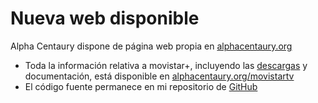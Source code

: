 # Nueva web disponible

Alpha Centaury dispone de página web propia en [alphacentaury.org][alphacentaury]
* Toda la información relativa a movistar+, incluyendo las [descargas][downloads] y documentación, está disponible en [alphacentaury.org/movistartv][movistar+]
* El código fuente permanece en mi repositorio de [GitHub][github]

[alphacentaury]: https://www.alphacentaury.org/
[movistar+]: https://www.alphacentaury.org/movistartv/
[downloads]: https://www.alphacentaury.org/movistartv/downloads/
[github]: https://github.com/AlphaCentaury/MovistarTV
